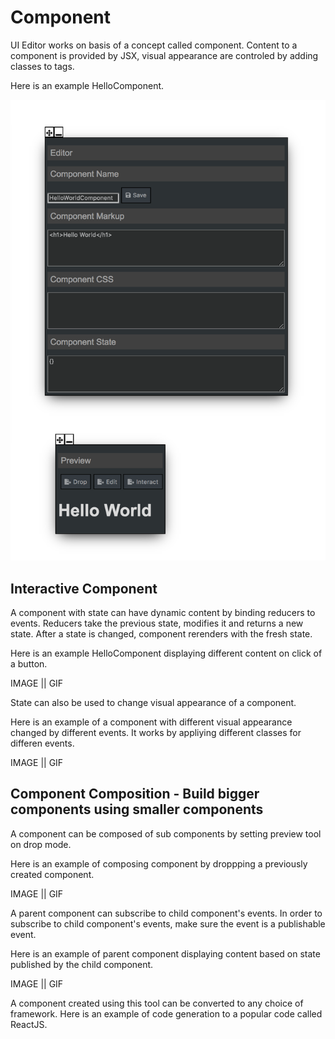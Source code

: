 # Component

UI Editor works on basis of a concept called component. Content to a component is provided by JSX, visual appearance are controled by adding classes to tags. 

Here is an example HelloComponent.

![Simple Component | 50%](images/HelloWorld.png "Simple component")

## Interactive Component

A component with state can have dynamic content by binding reducers to events. Reducers take the previous state, modifies it and returns a new state. After a state is changed, component rerenders with the fresh state.

Here is an example HelloComponent displaying different content on click of a button.

IMAGE || GIF

State can also be used to change visual appearance of a component.

Here is an example of a component with different visual appearance changed by different events. It works by appliying different classes for differen events.

IMAGE || GIF


## Component Composition - Build bigger components using smaller components

A component can be composed of sub components by setting preview tool on drop mode.

Here is an example of composing component by droppping a previously created component.

IMAGE || GIF

A parent component can subscribe to child component's events. In order to subscribe to child component's events, make sure the event is a publishable event.

Here is an example of parent component displaying content based on state published by the child component.

IMAGE || GIF

A component created using this tool can be converted to any choice of framework. Here is an example of code generation to a popular code called ReactJS.
